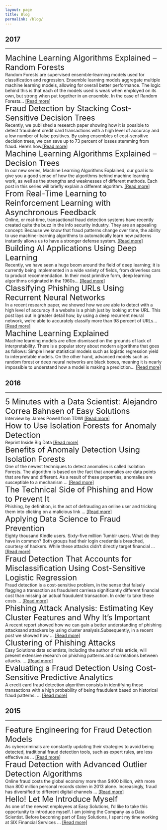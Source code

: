 ```yaml
---
layout: page
title: Blog
permalink: /blog/
---
```


2017
---
---
<div class="pub">
<a href='http://blog.easysol.net/machine-learning-algorithms-2/' target="_blank"  style="font-size: 25px; text-decoration: none">Machine Learning Algorithms Explained – Random Forests</a>
<br/>
Random Forests are supervised ensemble-learning models used for classification and regression. Ensemble learning models aggregate multiple machine learning models, allowing for overall better performance. The logic behind this is that each of the models used is weak when employed on its own, but strong when put together in an ensemble. In the case of Random Forests...
<a href='http://blog.easysol.net/machine-learning-algorithms-2/' target="_blank">[Read more]</a>
</div>

<div class="pub">
<a href='http://blog.easysol.net/cost-sensitive-decision-trees/' target="_blank"  style="font-size: 25px; text-decoration: none">Fraud Detection by Stacking Cost-Sensitive Decision Trees</a>
<br/>
Recently, we published a research paper showing how it is possible to detect fraudulent credit card transactions with a high level of accuracy and a low number of false positives. By using ensembles of cost-sensitive decision trees, we can save up to 73 percent of losses stemming from fraud. Here’s how.<a href='http://blog.easysol.net/cost-sensitive-decision-trees/' target="_blank">[Read more]</a>
</div>

<div class="pub">
<a href='http://blog.easysol.net/machine-learning-algorithms-1/' target="_blank"  style="font-size: 25px; text-decoration: none">Machine Learning Algorithms Explained – Decision Trees</a>
<br/>
In our new series, Machine Learning Algorithms Explained, our goal is to give you a good sense of how the algorithms behind machine learning work, as well as the strengths and weaknesses of different methods. Each post in this series will briefly explain a different algorithm.
<a href='http://blog.easysol.net/machine-learning-algorithms-1/' target="_blank">[Read more]</a>
</div>

<div class="pub">
<a href='http://blog.easysol.net/real-time-learning-to-reinforcement-learning/' target="_blank"  style="font-size: 25px; text-decoration: none">From Real-Time Learning to Reinforcement Learning with Asynchronous Feedback</a>
<br/>
Online, or real-time, transactional fraud detection systems have recently created quite the buzz in the info security industry. They are an appealing concept: Because we know that fraud patterns change over time, the ability to use machine-learning algorithms to automatically learn new patterns instantly allows us to have a stronger defense system.
<a href='http://blog.easysol.net/real-time-learning-to-reinforcement-learning/' target="_blank">[Read more]</a>
</div>

<div class="pub">
<a href='http://blog.easysol.net/building-ai-applications/' target="_blank"  style="font-size: 25px; text-decoration: none">Building AI Applications Using Deep Learning</a>
<br/>
Recently, we have seen a huge boom around the field of deep learning; it is currently being implemented in a wide variety of fields, from driverless cars to product recommendation. In their most primitive form, deep learning algorithms originated in the 1960s...
<a href='http://blog.easysol.net/building-ai-applications/' target="_blank">[Read more]</a>
</div>

<div class="pub">
<a href='http://blog.easysol.net/classifying-phishing-urls/' target="_blank"  style="font-size: 25px; text-decoration: none">Classifying Phishing URLs Using Recurrent Neural Networks</a>
<br/>
In a recent research paper, we showed how we are able to detect with a high level of accuracy if a website is a phish just by looking at the URL. This post lays out in greater detail how, by using a deep recurrent neural network, we’re able to accurately classify more than 98 percent of URLs...
<a href='http://blog.easysol.net/classifying-phishing-urls/' target="_blank">[Read more]</a>
</div>

<div class="pub">
<a href='http://blog.easysol.net/machine_learning_explained/' target="_blank"  style="font-size: 25px; text-decoration: none">Machine Learning Explained</a>
<br/>
Machine learning models are often dismissed on the grounds of lack of interpretability. There is a popular story about modern algorithms that goes as follows: Simple linear statistical models such as logistic regression yield to interpretable models. On the other hand, advanced models such as random forest or deep neural networks are black boxes, meaning it is nearly impossible to understand how a model is making a prediction...
<a href='http://blog.easysol.net/machine_learning_explained/' target="_blank">[Read more]</a>
</div>

2016
---
---

<div class="pub">
<a href='https://upside.tdwi.org/articles/2016/11/09/5-Minutes-with-Data-Scientist-Alejandro-Correa-Bahnsen-Easy-Solutions.aspx' target="_blank"  style="font-size: 25px; text-decoration: none">5 Minutes with a Data Scientist: Alejandro Correa Bahnsen of Easy Solutions</a>
<br/>
Interview by James Powell from TDWI 
<a href='https://upside.tdwi.org/articles/2016/11/09/5-Minutes-with-Data-Scientist-Alejandro-Correa-Bahnsen-Easy-Solutions.aspx' target="_blank">[Read more]</a>
</div>

<div class="pub">
<a href='http://insidebigdata.com/2016/11/11/how-to-use-isolation-forests-for-anomaly-detection/' target="_blank"  style="font-size: 25px; text-decoration: none">How to Use Isolation Forests for Anomaly Detection</a>
<br/>
Reprint Inside Big Data <a href='http://insidebigdata.com/2016/11/11/how-to-use-isolation-forests-for-anomaly-detection/' target="_blank">[Read more]</a>
</div>

<div class="pub">
<a href='http://blog.easysol.net/using-isolation-forests-anamoly-detection/' target="_blank"  style="font-size: 25px; text-decoration: none">Benefits of Anomaly Detection Using Isolation Forests</a>
<br/>
One of the newest techniques to detect anomalies is called Isolation Forests. The algorithm is based on the fact that anomalies are data points that are few and different. As a result of these properties, anomalies are susceptible to a mechanism ...
<a href='http://blog.easysol.net/using-isolation-forests-anamoly-detection/' target="_blank">[Read more]</a>
</div>

<div class="pub">
<a href='http://blog.easysol.net/the-technical-side-of-phishing/' target="_blank"  style="font-size: 25px; text-decoration: none">The Technical Side of Phishing and How to Prevent It</a>
<br/>
Phishing, by definition, is the act of defrauding an online user and tricking them into clicking on a malicious link ...
<a href='http://blog.easysol.net/the-technical-side-of-phishing/' target="_blank">[Read more]</a>
</div>

<div class="pub">
<a href='http://blog.easysol.net/what_does_a_fraud_data_scientist_do/' target="_blank"  style="font-size: 25px; text-decoration: none">Applying Data Science to Fraud Prevention</a>
<br/>
Eighty thousand Kindle users. Sixty-five million Tumblr users. What do they have in common? Both groups had their login credentials breached, courtesy of hackers. While these attacks didn’t directly target financial ...
<a href='http://blog.easysol.net/what_does_a_fraud_data_scientist_do/' target="_blank">[Read more]</a>
</div>

<div class="pub">
<a href='http://blog.easysol.net/fraud-detection-using-cost-sensitive-logistic-regression/' target="_blank"  style="font-size: 25px; text-decoration: none">Fraud Detection That Accounts for Misclassification Using Cost-Sensitive Logistic Regression</a>
<br/>
Fraud detection is a cost-sensitive problem, in the sense that falsely flagging a transaction as fraudulent carriesa significantly different financial cost than missing an actual fraudulent transaction. In order to take these costs ...
<a href='http://blog.easysol.net/fraud-detection-using-cost-sensitive-logistic-regression/' target="_blank">[Read more]</a>
</div>

<div class="pub">
<a href='http://blog.easysol.net/phishing-attack-analysis-estimating-key-cluster-features/' target="_blank"  style="font-size: 25px; text-decoration: none">Phishing Attack Analysis: Estimating Key Cluster Features and Why It’s Important</a>
<br/>
A recent report showed how we can gain a better understanding of phishing attacksand attackers by using cluster analysis.Subsequently, in a recent post we showed how ...
<a href='http://blog.easysol.net/phishing-attack-analysis-estimating-key-cluster-features/' target="_blank">[Read more]</a>
</div>

<div class="pub">
<a href='http://blog.easysol.net/phishing-attack-analysis-with-clusters/' target="_blank"  style="font-size: 25px; text-decoration: none">Clustering of Phishing Attacks</a>
<br/>
Easy Solutions data scientists, including the author of this article, will present extensive research on phishing patterns and correlations between attacks. ...
<a href='http://blog.easysol.net/phishing-attack-analysis-with-clusters/' target="_blank">[Read more]</a>
</div>

<div class="pub">
<a href='http://blog.easysol.net/cost-sensitive-analytics/' target="_blank"  style="font-size: 25px; text-decoration: none">Evaluating a Fraud Detection Using Cost-Sensitive Predictive Analytics</a>
<br/>
A credit card fraud detection algorithm consists in identifying those transactions with a high probability of being fraudulent based on historical fraud patterns. ...
<a href='http://blog.easysol.net/cost-sensitive-analytics/' target="_blank">[Read more]</a>
</div>

2015
---
---

<div class="pub">
<a href='http://blog.easysol.net/feature-engineering-for-fraud-detection/' target="_blank"  style="font-size: 25px; text-decoration: none">Feature Engineering for Fraud Detection Models</a>
<br/>
As cybercriminals are constantly updating their strategies to avoid being detected, traditional fraud detection tools, such as expert rules, are less effective as ...
<a href='http://blog.easysol.net/feature-engineering-for-fraud-detection/' target="_blank">[Read more]</a>
</div>

<div class="pub">
<a href='http://blog.easysol.net/advanced-outlier-detection/' target="_blank"  style="font-size: 25px; text-decoration: none">Fraud Detection with Advanced Outlier Detection Algorithms</a>
<br/>
Online fraud costs the global economy more than $400 billion, with more than 800 million personal records stolen in 2013 alone. Increasingly, fraud has diversified to different digital channels ...
<a href='http://blog.easysol.net/advanced-outlier-detection/' target="_blank">[Read more]</a>
</div>

<div class="pub">
<a href='http://blog.easysol.net/data-scientist/' target="_blank"  style="font-size: 25px; text-decoration: none">Hello! Let Me Introduce Myself</a>
<br/>
As one of the newest employees at Easy Solutions, I’d like to take this opportunity to introduce myself. I am joining the Company as a Data Scientist. Before becoming part of Easy Solutions, I spent my time working at SIX Financial Services ...
<a href='http://blog.easysol.net/data-scientist/' target="_blank">[Read more]</a>
</div>


